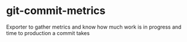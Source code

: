# git-commit-metrics
Exporter to gather metrics and know how much work is in progress and time to production a commit takes

